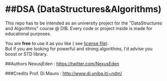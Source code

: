 **##DSA (DataStructures&Algorithms)**
===
This repo has to be intended as an university project for the "DataStructures and Algorithms" course @ DIB. Every code or project inside is made for educational purposes.

You are **free** to use it as you like ( see [license file](LICENSE)).</br>
But if you are looking for powerful and strong algorithms, I'd advise you boost or STD library.

##Authors
NexusjEden : https://twitter.com/NexusEden

###Credits
Prof. Di Mauro : http://www.di.uniba.it/~ndm/








